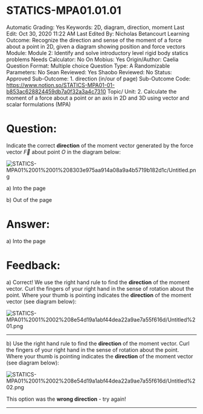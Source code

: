 # STATICS-MPA01.01.01

Automatic Grading: Yes
Keywords: 2D, diagram, direction, moment
Last Edit: Oct 30, 2020 11:22 AM
Last Edited By: Nicholas Betancourt
Learning Outcome: Recognize the direction and sense of the moment of a force about a point in 2D, given a diagram showing position and force vectors
Module: Module 2: Identify and solve introductory level rigid body statics problems
Needs Calculator: No
On Mobius: Yes
Origin/Author: Caelia
Question Format: Multiple choice
Question Type: A
Randomizable Parameters: No
Sean Reviewed: Yes
Shaobo Reviewed: No
Status: Approved
Sub-Outcome: 1. direction (in/our of page)
Sub-Outcome Code: https://www.notion.so/STATICS-MPA01-01-b853ac628824459db7a0f32a3a4c7310
Topic/ Unit: 2. Calculate the moment of a force about a point or an axis in 2D and 3D using vector and scalar formulations (MPA)

# Question:

Indicate the correct **direction** of the moment vector generated by the force vector $\overrightarrow{F}$ about point $O$ in the diagram below:

![STATICS-MPA01%2001%2001%208303e975aa914a08a9a4b5719b182d1c/Untitled.png](STATICS-MPA01%2001%2001%208303e975aa914a08a9a4b5719b182d1c/Untitled.png)

a) Into the page

b) Out of the page

# Answer:

a) Into the page

# Feedback:

a) Correct! We use the right hand rule to find the **direction** of the moment vector. Curl the fingers of your right hand in the sense of rotation about the point.  Where your thumb is pointing indicates the **direction** of the moment vector (see diagram below):

![STATICS-MPA01%2001%2002%208e54d19a1abf44dea22a9ae7a55f616d/Untitled%201.png](STATICS-MPA01%2001%2002%208e54d19a1abf44dea22a9ae7a55f616d/Untitled%201.png)

---

b) Use the right hand rule to find the **direction** of the moment vector. Curl the fingers of your right hand in the sense of rotation about the point.  Where your thumb is pointing indicates the **direction** of the moment vector (see diagram below):

![STATICS-MPA01%2001%2002%208e54d19a1abf44dea22a9ae7a55f616d/Untitled%202.png](STATICS-MPA01%2001%2002%208e54d19a1abf44dea22a9ae7a55f616d/Untitled%202.png)

This option was the **wrong direction** - try again!

---